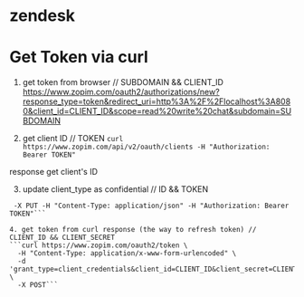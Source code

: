 # zendesk


# Get Token via curl

1. get token from browser // SUBDOMAIN && CLIENT_ID
https://www.zopim.com/oauth2/authorizations/new?response_type=token&redirect_uri=http%3A%2F%2Flocalhost%3A8080&client_id=CLIENT_ID&scope=read%20write%20chat&subdomain=SUBDOMAIN

2. get client ID  // TOKEN
```curl https://www.zopim.com/api/v2/oauth/clients -H "Authorization: Bearer TOKEN"```

response get client's ID

3. update client_type as confidential // ID && TOKEN
```curl https://www.zopim.com/api/v2/oauth/clients/ID 3 -d '{"client_type": "confidential"}' \
 -X PUT -H "Content-Type: application/json" -H "Authorization: Bearer TOKEN"```

4. get token from curl response (the way to refresh token) // CLIENT_ID && CLIENT_SECRET
```curl https://www.zopim.com/oauth2/token \
  -H "Content-Type: application/x-www-form-urlencoded" \
  -d 'grant_type=client_credentials&client_id=CLIENT_ID&client_secret=CLIENT_SECRET' \
  -X POST```
